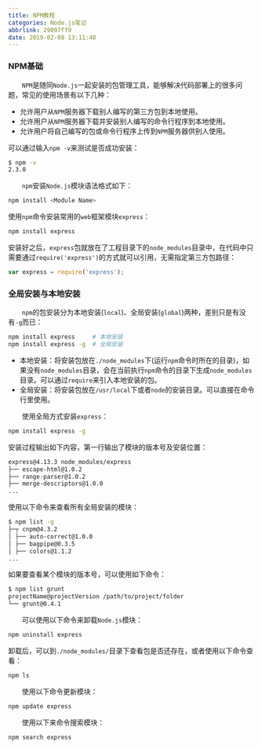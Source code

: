 ```yaml
---
title: NPM教程
categories: Node.js笔记
abbrlink: 29097ff9
date: 2019-02-08 13:11:48
---
```

### NPM基础

&emsp;&emsp;`NPM`是随同`Node.js`一起安装的包管理工具，能够解决代码部署上的很多问题，常见的使用场景有以下几种：<!--more-->

- 允许用户从`NPM`服务器下载别人编写的第三方包到本地使用。
- 允许用户从`NPM`服务器下载并安装别人编写的命令行程序到本地使用。
- 允许用户将自己编写的包或命令行程序上传到`NPM`服务器供别人使用。

可以通过输入`npm -v`来测试是否成功安装：

``` bash
$ npm -v
2.3.0
```

&emsp;&emsp;`npm`安装`Node.js`模块语法格式如下：

``` bash
npm install <Module Name>
```

使用`npm`命令安装常用的`web`框架模块`express`：

``` bash
npm install express
```

安装好之后，`express`包就放在了工程目录下的`node_modules`目录中，在代码中只需要通过`require('express')`的方式就可以引用，无需指定第三方包路径：

``` javascript
var express = require('express');
```

### 全局安装与本地安装

&emsp;&emsp;`npm`的包安装分为本地安装(`local`)、全局安装(`global`)两种，差别只是有没有`-g`而已：

``` bash
npm install express     # 本地安装
npm install express -g  # 全局安装
```

- 本地安装：将安装包放在`./node_modules`下(运行`npm`命令时所在的目录)，如果没有`node_modules`目录，会在当前执行`npm`命令的目录下生成`node_modules`目录。可以通过`require`来引入本地安装的包。
- 全局安装：将安装包放在`/usr/local`下或者`node`的安装目录。可以直接在命令行里使用。

&emsp;&emsp;使用全局方式安装`express`：

``` bash
npm install express -g
```

安装过程输出如下内容，第一行输出了模块的版本号及安装位置：

``` bash
express@4.13.3 node_modules/express
├── escape-html@1.0.2
├── range-parser@1.0.2
├── merge-descriptors@1.0.0
...
```

使用以下命令来查看所有全局安装的模块：

``` bash
$ npm list -g
├─┬ cnpm@4.3.2
│ ├── auto-correct@1.0.0
│ ├── bagpipe@0.3.5
│ ├── colors@1.1.2
...
```

如果要查看某个模块的版本号，可以使用如下命令：

``` bash
$ npm list grunt
projectName@projectVersion /path/to/project/folder
└── grunt@0.4.1
```

&emsp;&emsp;可以使用以下命令来卸载`Node.js`模块：

``` bash
npm uninstall express
```

卸载后，可以到`./node_modules/`目录下查看包是否还存在，或者使用以下命令查看：

``` bash
npm ls
```

&emsp;&emsp;使用以下命令更新模块：

``` bash
npm update express
```

&emsp;&emsp;使用以下来命令搜索模块：

``` bash
npm search express
```